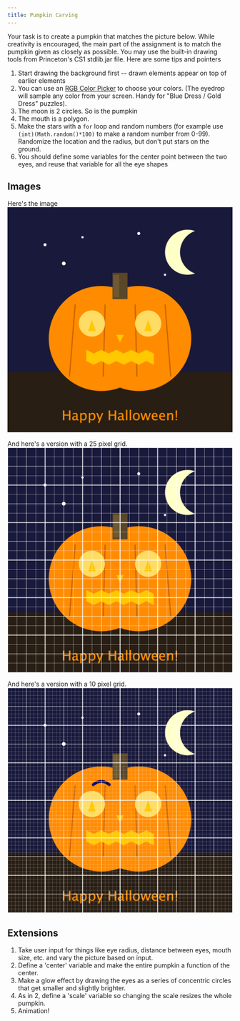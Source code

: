 ```yaml
---
title: Pumpkin Carving
---
```


Your task is to create a pumpkin that matches the picture below. While creativity is encouraged, the main part of the assignment is to match the pumpkin given as closely as possible. You may use the built-in drawing tools from Princeton's CS1 stdlib.jar file. Here are some tips and pointers

1. Start drawing the background first -- drawn elements appear on top of earlier elements
2. You can use an [RGB Color Picker](https://rgbcolorpicker.com/) to choose your colors. (The eyedrop will sample any color from your screen. Handy for "Blue Dress / Gold Dress" puzzles).
3. The moon is 2 circles. So is the pumpkin
4. The mouth is a polygon.
5. Make the stars with a `for` loop and random numbers (for example use `(int)(Math.random()*100)` to make a random number from 0-99). Randomize the location and the radius, but don't put stars on the ground.
6. You should define some variables for the center point between the two eyes, and reuse that variable for all the eye shapes

## Images

Here's the image
![pumpkin](Pumpkin.png)

And here's a version with a 25 pixel grid.
![grid](GridPumpkin.png)


And here's a version with a 10 pixel grid.
![grid](GridPumpkin10.png)

## Extensions

1. Take user input for things like eye radius, distance between eyes, mouth size, etc. and vary the picture based on input.
2. Define a 'center' variable and make the entire pumpkin a function of the center.
3. Make a glow effect by drawing the eyes as a series of concentric circles that get smaller and slightly brighter.
4. As in 2, define a 'scale' variable so changing the scale resizes the whole pumpkin.
5. Animation!